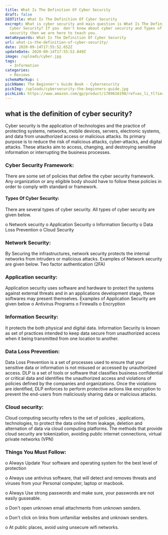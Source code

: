 ```yaml
---
title: What Is The Definition Of Cyber Security
draft: false
SEOTitle: What Is The Definition Of Cyber Security
excrept: What is cyber security and main question is What Is The Definition Of
  Cyber Security? If you  don't know about cyber security and Types of cyber
  security then we are here to teach you.
metaKeywords: What Is The Definition Of Cyber Security
url: what-is-the-definition-of-cyber-security/
date: 2020-09-14T17:55:52.652Z
updateDate: 2020-09-14T17:55:52.849Z
image: /uploads/cyber.jpg
tags:
  - Information
categories:
  - Reviews
schemaMarkup: c
pickName: The Beginner's Guide Book - Cybersecurity
pickImg: /uploads/cybersecurity-the-beginners-guide.jpg
pickLink: https://www.amazon.com/gp/product/1789616190/ref=as_li_tl?ie=UTF8&camp=1789&creative=9325&creativeASIN=1789616190&linkCode=as2&tag=technikaya-20&linkId=e4107f0fc110777c9d838444ab689124
---
```

## what is the definition of cyber security?

Cyber security is the application of technologies and the practice of protecting systems, networks, mobile devices, servers, electronic systems, and data from unauthorized access or malicious attacks. Its primary purpose is to reduce the risk of malicious attacks, cyber-attacks, and digital attacks. These attacks aim to access, changing, and destroying sensitive information or interrupting the business processes.

### Cyber Security Framework: 


There are some set of policies that define the cyber security framework. Any organization or any eligible body should have to follow these policies in order to comply with standard or framework.

#### Types Of Cyber Security:


There are several types of cyber security. All types of cyber security are given below.

o	Network security 
o	Application Security 
o	Information Security 
o	Data Loss Prevention 
o	Cloud Security

### Network Security:

By  Securing the infrastructures, network security protects the internal networks from intruders or malicious attacks. Examples of Network security are given below.
Two factor authentication (2FA)

### Application security:

Application security uses software and hardware to protect the systems against external threats and in an applications development stage, these softwares may present themselves. Examples of Application Security are given below
o	Antivirus Programs 
o	Firewalls 
o	Encryption

### Information Security:

It protects the both physical and digital data. Information Security is known as set of practices intended to keep data secure from unauthorized access when it being transmitted from one location to another.

### Data Loss Prevention:

Data Loss Prevention is a set of processes used to ensure that your sensitive data or information is not misused or accessed by unauthorized access. DLP is a set of tools or software that classifies business confidential or critical data and identifies the unauthorized access and violations of policies defined by the companies and organizations. Once the violations are identified, DLP enforces to perform protective actions like encryption to prevent the end-users from maliciously sharing data or malicious attacks.

### Cloud security:

Cloud computing security refers to the set of policies , applications, technologies, to protect the data online from leakage, deletion and alternation of data via cloud computing platforms. The methods that provide cloud security are tokenization, avoiding public internet connections,  virtual private networks (VPN)

### Things You Must Follow: 

o	Always Update Your software and operating system for the best level of protection

o	Always use antivirus software, that will detect and removes threats and viruses from your Personal computer, laptop or macbook.

o	Always Use strong passwords and make sure, your passwords are not easily   gusseable.

o	Don't open unknown email attachments from unknown senders.

o	Don't click on links from unfamiliar websites and unknown senders.

o	At public places, avoid using unsecure wifi networks.